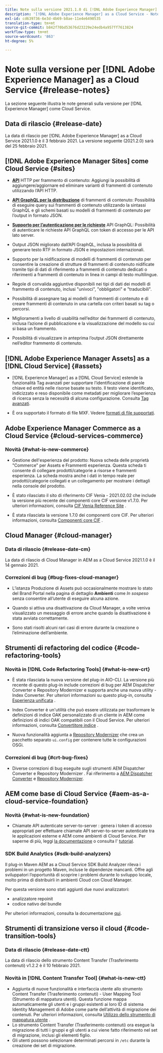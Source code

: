```yaml
---
title: Note sulla versione 2021.1.0 di [!DNL Adobe Experience Manager] as a Cloud Service.
description: '[!DNL Adobe Experience Manager] as a Cloud Service - Note sulla versione 2021.1.0.'
exl-id: cd639736-6e3d-4b69-b8ae-11e4e6490535
translation-type: tm+mt
source-git-commit: b842f70bd53676d23229e24edb4a957ff7613824
workflow-type: tm+mt
source-wordcount: '863'
ht-degree: 5%

---
```



# Note sulla versione per [!DNL Adobe Experience Manager] as a Cloud Service {#release-notes}

La sezione seguente illustra le note generali sulla versione per [!DNL Experience Manager] come Cloud Service.

## Data di rilascio {#release-date}

La data di rilascio per [!DNL Adobe Experience Manager] as a Cloud Service 2021.1.0 è il 3 febbraio 2021.
La versione seguente (2021.2.0) sarà del 25 febbraio 2021.

## [!DNL Adobe Experience Manager Sites] come Cloud Service  {#sites}

* **[API](/help/assets/content-fragments/assets-api-content-fragments.md)** HTTP per frammento di contenuto: Aggiungi la possibilità di aggiungere/aggiornare ed eliminare varianti di frammenti di contenuto utilizzando l’API HTTP.

* **[API GraphQL per la distribuzione](/help/assets/content-fragments/graphql-api-content-fragments.md)** di frammenti di contenuto: Possibilità di eseguire query sui frammenti di contenuto utilizzando la sintassi GraphQL e gli schemi basati su modelli di frammenti di contenuto per l’output in formato JSON.

* **[Supporto per l’autenticazione per le richieste](/help/assets/content-fragments/graphql-authentication-content-fragments.md)** API GraphQL: Possibilità di autenticare le richieste API GraphQL con token di accesso per le API lato server.

* Output JSON migliorato dall’API GraphQL, inclusa la possibilità di generare testo RTF in formato JSON e impostazioni internazionali.

* Supporto per la nidificazione di modelli di frammenti di contenuto per consentire la creazione di strutture di frammenti di contenuto nidificate tramite tipi di dati di riferimento a frammenti di contenuto dedicati o riferimenti a frammenti di contenuto in linea in campi di testo multilingue.

* Regole di convalida aggiuntive disponibili nei tipi di dati dei modelli di frammento di contenuto, inclusi &quot;univoci&quot;, &quot;obbligatori&quot; e &quot;traducibili&quot;.

* Possibilità di assegnare tag ai modelli di frammenti di contenuto e di creare frammenti di contenuto in una cartella con criteri basati su tag o percorsi.

* Miglioramenti a livello di usabilità nell’editor dei frammenti di contenuto, inclusa l’azione di pubblicazione e la visualizzazione del modello su cui si basa un frammento.

* Possibilità di visualizzare in anteprima l’output JSON direttamente nell’editor frammento di contenuto.


## [!DNL Adobe Experience Manager Assets] as a [!DNL Cloud Service] {#assets}

* [!DNL Experience Manager] as a  [!DNL Cloud Service] estende la funzionalità Tag avanzati per supportare l’identificazione di parole chiave ed entità nelle risorse basate su testo. Il testo viene identificato, indicizzato e reso disponibile come metadati per migliorare l’esperienza di ricerca senza la necessità di alcuna configurazione. Consulta [Tag avanzati](/help/assets/smart-tags.md).

* È ora supportato il formato di file MXF. Vedere [formati di file supportati](/help/assets/file-format-support.md#video-formats).

## Adobe Experience Manager Commerce as a Cloud Service {#cloud-services-commerce}

### Novità {#what-is-new-commerce}

* Gestione dell&#39;esperienza del prodotto: Nuova scheda delle proprietà &quot;Commerce&quot; per Assets e Frammenti esperienza. Questa scheda ti consente di collegare prodotti/categorie a risorse e frammenti esperienza. La scheda mostra anche i dati in tempo reale per prodotti/categorie collegati e un collegamento per mostrare i dettagli nella console del prodotto.

* È stato rilasciato il sito di riferimento CIF Venia - 2021.02.02 che include la versione più recente dei componenti core CIF versione v1.7.0. Per ulteriori informazioni, consulta [CIF Venia Reference Site](https://github.com/adobe/aem-cif-guides-venia/releases/tag/venia-2021.02.02) .

* È stata rilasciata la versione 1.7.0 dei componenti core CIF. Per ulteriori informazioni, consulta [Componenti core CIF](https://github.com/adobe/aem-core-cif-components/releases/tag/core-cif-components-reactor-1.7.0) .

## Cloud Manager {#cloud-manager}

### Data di rilascio {#release-date-cm}

La data di rilascio di Cloud Manager in AEM as a Cloud Service 2021.1.0 è il 14 gennaio 2021.

### Correzioni di bug {#bug-fixes-cloud-manager}

* L’istanza Produzione di Assets può occasionalmente mostrare lo stato del Brand Portal nella pagina di dettaglio **Ambienti** come *In sospeso* senza consentire all’utente di eseguire alcuna azione.

* Quando si attiva una disattivazione da Cloud Manager, a volte veniva visualizzato un messaggio di errore anche quando la disattivazione è stata avviata correttamente.

* Sono stati risolti alcuni rari casi di errore durante la creazione o l’eliminazione dell’ambiente.

## Strumenti di refactoring del codice {#code-refactoring-tools}

### Novità in [!DNL Code Refactoring Tools] {#what-is-new-crt}

* È stata rilasciata la nuova versione del plug-in AIO-CLI. La versione più recente di questo plug-in include correzioni di bug per AEM Dispatcher Converter e Repository Modernizer e supporta anche una nuova utility - Index Converter. Per ulteriori informazioni su questo plug-in, consulta [Esperienza unificata](https://experienceleague.adobe.com/docs/experience-manager-cloud-service/moving/refactoring-tools/unified-experience.html?lang=en#benefits) .

* Index Converter è un&#39;utilità che può essere utilizzata per trasformare le definizioni di indice OAK personalizzato di un cliente in AEM come definizioni di indici OAK compatibili con il Cloud Service. Per ulteriori informazioni, consulta [Convertitore indice](https://github.com/adobe/aem-cloud-service-source-migration/tree/master/packages/index-converter) .

* Nuova funzionalità aggiunta a [Repository Modernizer](https://github.com/adobe/aem-cloud-service-source-migration/tree/master/packages/repository-modernizer) che crea un pacchetto separato `ui.config` per contenere tutte le configurazioni OSGi.

### Correzioni di bug {#crt-bug-fixes}

* Diverse correzioni di bug eseguite sugli strumenti AEM Dispatcher Converter e Repository Modernizer . Fai riferimento a [AEM Dispatcher Converter](https://github.com/adobe/aem-cloud-service-source-migration/tree/master/packages/dispatcher-converter) e [Repository Modernizer](https://github.com/adobe/aem-cloud-service-source-migration/tree/master/packages/repository-modernizer).

## AEM come base di Cloud Service {#aem-as-a-cloud-service-foundation}

### Novità {#what-is-new-foundation}

* Chiamate API autenticate server-to-server : genera i token di accesso appropriati per effettuare chiamate API server-to-server autenticate tra le applicazioni esterne e AEM come ambienti di Cloud Service. Per saperne di più, leggi [la documentazione](/help/implementing/developing/introduction/generating-access-tokens-for-server-side-apis.md) o consulta l&#39; [tutorial](https://experienceleague.adobe.com/docs/experience-manager-learn/getting-started-with-aem-headless/authentication/overview.html?lang=en#authentication).

### SDK Build Analytics {#sdk-build-analyzers}

Il plug-in Maven AEM as a Cloud Service SDK Build Analyzer rileva i problemi in un progetto Maven, incluse le dipendenze mancanti. Offre agli sviluppatori l’opportunità di scoprire i problemi durante lo sviluppo locale, molto prima di distribuirli in ambienti Cloud con Cloud Manager.

Per questa versione sono stati aggiunti due nuovi analizzatori:

* analizzatore repoinit
* codice nativo del bundle

Per ulteriori informazioni, consulta la documentazione [qui](https://experienceleague.adobe.com/docs/experience-manager-core-components/using/developing/archetype/build-analyzer-maven-plugin.html?lang=en#developing).

## Strumenti di transizione verso il cloud {#code-transition-tools}

### Data di rilascio {#release-date-ctt}

La data di rilascio dello strumento Content Transfer (Trasferimento contenuti) v1.2.2 è il 10 febbraio 2021.

### Novità in [!DNL Content Transfer Tool] {#what-is-new-ctt}

* Aggiunta di nuove funzionalità e interfaccia utente allo strumento Content Transfer (Trasferimento contenuti) - User Mapping Tool (Strumento di mappatura utenti). Questa funzione mappa automaticamente gli utenti e i gruppi esistenti ai loro ID di sistema Identity Management di Adobe come parte dell’attività di migrazione dei contenuti. Per ulteriori informazioni, consulta [Utilizzo dello strumento di mappatura utente](https://experienceleague.adobe.com/docs/experience-manager-cloud-service/moving/cloud-migration/content-transfer-tool/using-user-mapping-tool.html) .
* Lo strumento Content Transfer (Trasferimento contenuti) ora esegue la migrazione di tutti i gruppi e gli utenti a cui viene fatto riferimento nel set di migrazione, inclusi gli elementi figlio.
* Gli utenti possono selezionare determinati percorsi in `/etc` durante la creazione dei set di migrazione.
